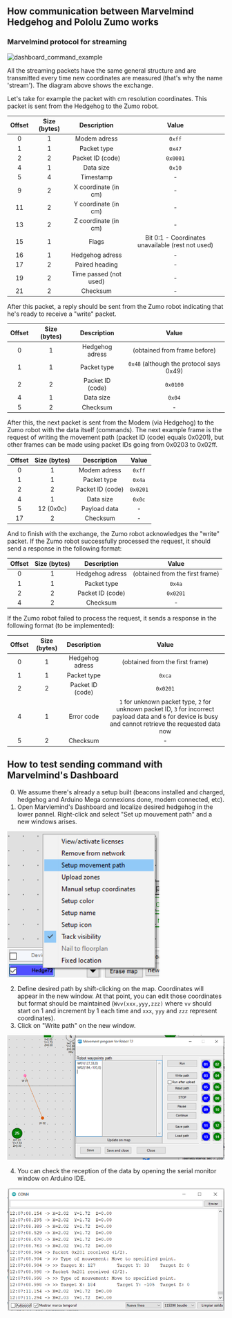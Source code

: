 ## How communication between Marvelmind Hedgehog and Pololu Zumo works

### Marvelmind protocol for streaming
![dashboard_command_example](http://www.plantuml.com/plantuml/proxy?cache=no&src=https://raw.githubusercontent.com/chletes/IMTA-PS5-EssaimRobots/main/assets/diagrams/dashboard_command_example.iuml)

All the streaming packets have the same general structure and are transmitted every time new coordinates are measured (that's why the name 'stream'). The diagram above shows the exchange. 

Let's take for example the packet with cm resolution coordinates. This packet is sent from the Hedgehog to the Zumo robot. 

| Offset | Size (bytes) | Description | Value |
|:-:|:-:|:-:|:-:|
| 0 | 1 | Modem adress | `0xff` |
| 1 | 1 | Packet type | `0x47` |
| 2 | 2 | Packet ID (code) | `0x0001` |
| 4 | 1 | Data size  | `0x10` |
| 5 | 4 | Timestamp | - |
| 9 | 2 | X coordinate (in cm)  | - |
| 11 | 2 | Y coordinate (in cm)  | - |
| 13 | 2 | Z coordinate (in cm) | - |
| 15 | 1 | Flags  | Bit 0:1 - Coordinates unavailable (rest not used)|
| 16 | 1 | Hedgehog adress | - |
| 17 | 2 | Paired heading  | - |
| 19 | 2 | Time passed (not used) | - |
| 21 | 2 | Checksum  | - |

After this packet, a reply should be sent from the Zumo robot indicating that he's ready to receive a "write" packet.

| Offset | Size (bytes) | Description | Value |
|:-:|:-:|:-:|:-:|
| 0 | 1 | Hedgehog adress | (obtained from frame before) |
| 1 | 1 | Packet type | `0x48` (although the protocol says 0x49) |
| 2 | 2 | Packet ID (code) | `0x0100` |
| 4 | 1 | Data size  | `0x04` |
| 5 | 2 | Checksum  | - |

After this, the next packet is sent from the Modem (via Hedgehog) to the Zumo robot with the data itself (commands). The next example frame is the request of writing the movement path (packet ID (code) equals 0x0201), but other frames can be made using packet IDs going from 0x0203 to 0x02ff. 

| Offset | Size (bytes) | Description | Value |
|:-:|:-:|:-:|:-:|
| 0 | 1 | Modem adress | `0xff` |
| 1 | 1 | Packet type | `0x4a` |
| 2 | 2 | Packet ID (code) | `0x0201` |
| 4 | 1 | Data size  | `0x0c` |
| 5 | 12 (0x0c) | Payload data | - |
| 17 | 2 | Checksum  | - |

And to finish with the exchange, the Zumo robot acknowledges the "write" packet. If the Zumo robot successfully processed the request, it should send a response in the following format:

| Offset | Size (bytes) | Description | Value |
|:-:|:-:|:-:|:-:|
| 0 | 1 | Hedgehog adress | (obtained from the first frame) |
| 1 | 1 | Packet type | `0x4a` |
| 2 | 2 | Packet ID (code) | `0x0201` |
| 4 | 2 | Checksum  | - |

If the Zumo robot failed to process the request, it sends a response in the following format (to be implemented): 

| Offset | Size (bytes) | Description | Value |
|:-:|:-:|:-:|:-:|
| 0 | 1 | Hedgehog adress | (obtained from the first frame) |
| 1 | 1 | Packet type | `0xca` |
| 2 | 2 | Packet ID (code) | `0x0201` |
| 4 | 1 | Error code | `1` for unknown packet type, `2` for unknown packet ID, `3` for incorrect payload data and `6` for device is busy and cannot retrieve the requested data now |
| 5 | 2 | Checksum  | - |

## How to test sending command with Marvelmind's Dashboard

0. We assume there's already a setup built (beacons installed and charged, hedgehog and Arduino Mega connexions done, modem connected, etc). 
1. Open Marvlemind's Dashboard and localize desired hedgehog in the lower pannel. Right-click and select "Set up mouvement path" and a new windows arises. 

![setup_mouvement_path](/assets/img/dashboard_command_example/setup_mouvement_path.png)

2. Define desired path by shift-clicking on the map. Coordinates will appear in the new window. At that point, you can edit those coordinates but format should be maintained (`Wvv(xxx,yyy,zzz)` where `vv` should start on 1 and increment by 1 each time and `xxx`, `yyy` and `zzz` represent coordinates).
3. Click on "Write path" on the new window. 

![define_path](/assets/img/dashboard_command_example/define_path.png)

4. You can check the reception of the data by opening the serial monitor window on Arduino IDE. 

![arduino_ide_serial_monitor](/assets/img/dashboard_command_example/arduino_ide_serial_monitor.png)
